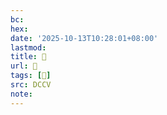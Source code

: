 ```yaml
---
bc:
hex:
date: '2025-10-13T10:28:01+08:00'
lastmod:
title: 􄰮
url: 􄰮
tags: [𦦝]
src: DCCV
note:
---
```

